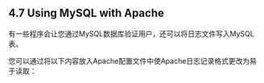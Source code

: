 ## 4.7 Using MySQL with Apache

有一些程序会让您通过MySQL数据库验证用户，还可以将日志文件写入MySQL表。

您可以通过将以下内容放入Apache配置文件中使Apache日志记录格式更改为易于读取：




